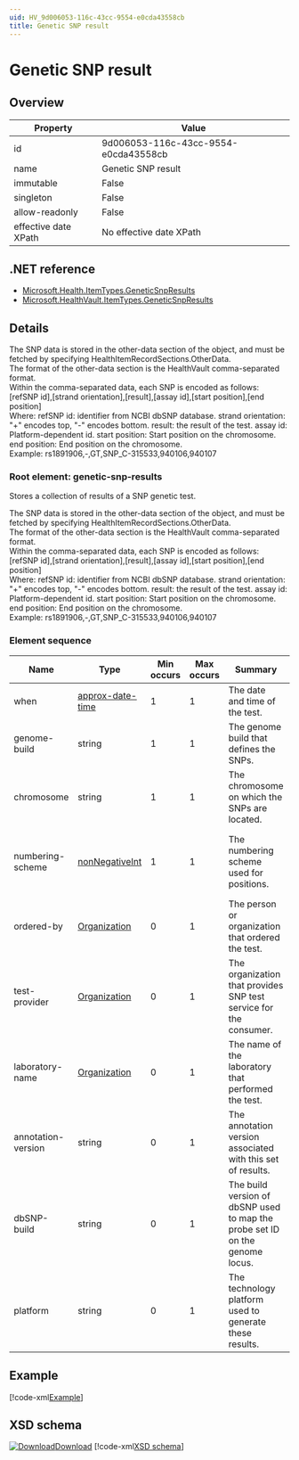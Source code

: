 ```yaml
---
uid: HV_9d006053-116c-43cc-9554-e0cda43558cb
title: Genetic SNP result
---
```


# Genetic SNP result

## Overview

Property|Value
---|---
id|9d006053-116c-43cc-9554-e0cda43558cb
name|Genetic SNP result
immutable|False
singleton|False
allow-readonly|False
effective date XPath|No effective date XPath

## .NET reference
- [Microsoft.Health.ItemTypes.GeneticSnpResults](https://docs.microsoft.com/dotnet/api/microsoft.health.itemtypes.geneticsnpresults)
- [Microsoft.HealthVault.ItemTypes.GeneticSnpResults](https://docs.microsoft.com/dotnet/api/microsoft.healthvault.itemtypes.geneticsnpresults)

## Details
The SNP data is stored in the other-data section of the object, and must be fetched by specifying HealthItemRecordSections.OtherData. <br /> The format of the other-data section is the HealthVault comma-separated format. <br /> Within the comma-separated data, each SNP is encoded as follows: <br /> [refSNP id],[strand orientation],[result],[assay id],[start position],[end position] <br /> Where: refSNP id: identifier from NCBI dbSNP database. strand orientation: "+" encodes top, "-" encodes bottom. result: the result of the test. assay id: Platform-dependent id. start position: Start position on the chromosome. end position: End position on the chromosome. <br /> Example: rs1891906,-,GT,SNP_C-315533,940106,940107

<a name='genetic-snp-results'></a>

### Root element: genetic-snp-results

Stores a collection of results of a SNP genetic test.

The SNP data is stored in the other-data section of the object, and must be fetched by specifying HealthItemRecordSections.OtherData. <br /> The format of the other-data section is the HealthVault comma-separated format. <br /> Within the comma-separated data, each SNP is encoded as follows: <br /> [refSNP id],[strand orientation],[result],[assay id],[start position],[end position] <br /> Where: refSNP id: identifier from NCBI dbSNP database. strand orientation: "+" encodes top, "-" encodes bottom. result: the result of the test. assay id: Platform-dependent id. start position: Start position on the chromosome. end position: End position on the chromosome. <br /> Example: rs1891906,-,GT,SNP_C-315533,940106,940107

### Element sequence

Name|Type|Min occurs|Max occurs|Summary|Remarks
---|---|---|---|---|---
when|[approx-date-time](xref:HV_File_dates#approx-date-time)|1|1|The date and time of the test.|
genome-build|string|1|1|The genome build that defines the SNPs.|Example: NCBI Build 36.3
chromosome|string|1|1|The chromosome on which the SNPs are located.|Examples: 1, 22, X, MT
numbering-scheme|[nonNegativeInt](xref:HV_3e730686-781f-4616-aa0d-817bba8eb141#nonNegativeInt)|1|1|The numbering scheme used for positions.|0 = 0-based numbering. 1 = 1-based numbering.
ordered-by|[Organization](xref:HV_3e730686-781f-4616-aa0d-817bba8eb141#Organization)|0|1|The person or organization that ordered the test.|
test-provider|[Organization](xref:HV_3e730686-781f-4616-aa0d-817bba8eb141#Organization)|0|1|The organization that provides SNP test service for the consumer.|This organization typically also provides analysis of the results.
laboratory-name|[Organization](xref:HV_3e730686-781f-4616-aa0d-817bba8eb141#Organization)|0|1|The name of the laboratory that performed the test.|
annotation-version|string|0|1|The annotation version associated with this set of results.|
dbSNP-build |string|0|1|The build version of dbSNP used to map the probe set ID on the genome locus.|For example: dbSNP build 113.
platform|string|0|1|The technology platform used to generate these results.|

## Example
[!code-xml[Example](../sample-xml/9d006053-116c-43cc-9554-e0cda43558cb.xml)]

## XSD schema
[![Download](/healthvault/images/download.png)Download](../xsd/genetic-snp-results.xsd)
[!code-xml[XSD schema](../xsd/genetic-snp-results.xsd)]
